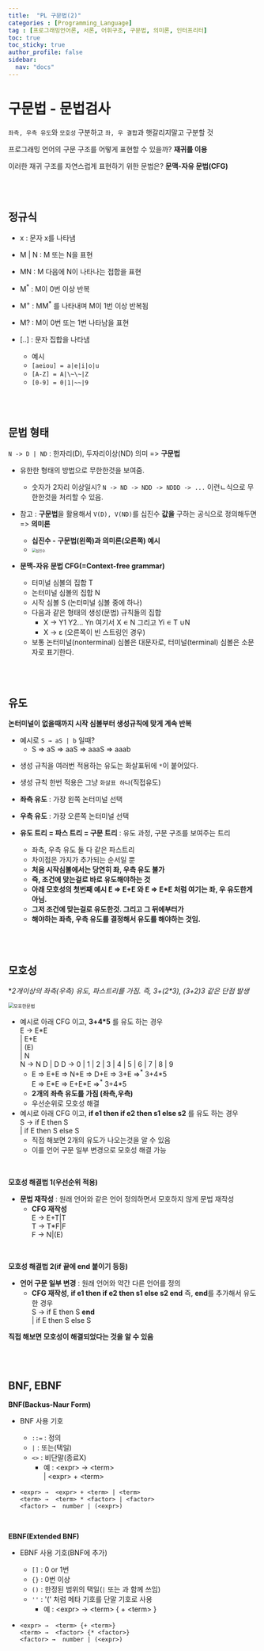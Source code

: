 ```yaml
---
title:  "PL 구문법(2)"
categories : [Programming_Language]
tag : [프로그래밍언어론, 서론, 어휘구조, 구문법, 의미론, 인터프리터]
toc: true
toc_sticky: true
author_profile: false
sidebar:
  nav: "docs"
---
```




# 구문법 - 문법검사

`좌측, 우측 유도`와 `모호성` 구분하고 `좌, 우 결합`과 햇갈리지말고 구분할 것

프로그래밍 언어의 구문 구조를 어떻게 표현할 수 있을까? **재귀를 이용**

이러한 재귀 구조를 자연스럽게 표현하기 위한 문법은? **문맥-자유 문법(CFG)**

<br><br>

## 정규식

* x : 문자 x를 나타냄

* M \| N : M 또는 N을 표현

* MN : M 다음에 N이 나타나는 접합을 표현
* M<sup>*</sup> : M이 0번 이상 반복
* M<sup>+</sup> : MM<sup>*</sup> 를 나타내며 M이 1번 이상 반복됨

* M? : M이 0번 또는 1번 나타남을 표현

* [..] : 문자 집합을 나타냄
  * 예시
  * `[aeiou] = a|e|i|o|u`
  * `[A-Z] = A|\~\~|Z`
  * `[0-9] = 0|1|~~|9`

<br><br>

## 문법 형태

`N -> D | ND` : 한자리(D), 두자리이상(ND) 의미 => **구문법**

* 유한한 형태의 방법으로 무한한것을 보여줌.
  * 숫자가 2자리 이상일시? `N -> ND -> NDD -> NDDD -> ...` 이런ㄴ식으로 무한한것을 처리할 수 있음.
* 참고 : **구문법**을 활용해서 `V(D), V(ND)`를 십진수 **값을** 구하는 공식으로 정의해두면 => **의미론**
  * **십진수 - 구문법(왼쪽)과 의미론(오른쪽) 예시**
  * <img src="https://github.com/BH946/bh946.github.io/assets/80165014/2a11d1bc-80f1-4dcf-8409-bf7ba9aca82f" alt="십진수" style="zoom:50%;" /> 

* **문맥-자유 문법 CFG(=Context-free grammar)**
  * 터미널 심볼의 집합 T
  * 논터미널 심볼의 집합 N
  * 시작 심볼 S (논터미널 심볼 중에 하나)
  * 다음과 같은 형태의 생성(문법) 규칙들의 집합 
    * X → Y1 Y2... Yn 여기서 X ∊  N 그리고 Yi ∊  T ∪N 
    * X → ε  (오른쪽이 빈 스트링인 경우)
  * 보통 논터미널(nonterminal) 심볼은 대문자로, 터미널(terminal) 심볼은 소문자로 표기한다.

<br><br>

## 유도

**논터미널이 없을때까지 시작 심볼부터 생성규칙에 맞게 계속 반복**

- 예시로 `S → aS | b` 일때?
  - S => aS => aaS => aaaS => aaab

* 생성 규칙을 여러번 적용하는 유도는 화살표뒤에 `*`이 붙어있다.
* 생성 규칙 한번 적용은 그냥 `화살표 하나`(직접유도)

* **좌측 유도** : 가장 왼쪽 논터미널 선택
* **우측 유도** : 가장 오른쪽 논터미널 선택
* **유도 트리 = 파스 트리 = 구문 트리** : 유도 과정, 구문 구조를 보여주는 트리
  * 좌측, 우측 유도 둘 다 같은 파스트리
  * 차이점은 가지가 추가되는 순서일 뿐
  * **처음 시작심볼에서는 당연히 좌, 우측 유도 불가**
  * **즉, 조건에 맞는걸로 바로 유도해야하는 것**
  * **아래 모호성의 첫번째 예시 E => E+E 와 E => E\*E 처럼 여기는 좌, 우 유도한게 아님.**
  * **그저 조건에 맞는걸로 유도한것. 그리고 그 뒤에부터가**
  * **해야하는 좌측, 우측 유도를 결정해서 유도를 해야하는 것임.**

<br><br>

## 모호성

**2개이상의 좌측(우측) 유도, 파스트리를 가짐. 즉, 3+(2\*3), (3+2)*3 같은 단점 발생**

<img src="https://github.com/BH946/bh946.github.io/assets/80165014/fbc23441-479d-4e8d-bb44-100403713d1b" alt="모호한문법" style="zoom: 67%;" /> 

* 예시로 아래 CFG 이고, **3+4*5** 를 유도 하는 경우  
  E -> E\*E  
  	| E+E  
  	| (E)  
  	| N  
  N →  N D | D
  D →  0 | 1 | 2 | 3 | 4 | 5 | 6 | 7 | 8 | 9
  * E => E+E => N+E => D+E => 3+E =><sup>\*</sup> 3+4\*5  
    E => E\*E => E+E\*E =><sup>\*</sup> 3+4\*5
  * **2개의 좌측 유도를 가짐 (좌측,우측)**
  * 우선순위로 모호성 해결
* 예시로 아래 CFG 이고, **if e1 then if e2 then s1 else s2** 를 유도 하는 경우  
  S -> if E then S  
      | if E then S else S
  * 직접 해보면 2개의 유도가 나오는것을 알 수 있음
  * 이를 언어 구문 일부 변경으로 모호성 해결 가능

<br>

**모호성 해결법 1(우선순위 적용)**

* **문법 재작성** : 원래 언어와 같은 언어 정의하면서 모호하지 않게 문법 재작성
  * **CFG 재작성**  
    E -> E+T|T  
    T -> T*F|F  
    F -> N|(E)

<br>

**모호성 해결법 2(if 끝에 end 붙이기 등등)**

* **언어 구문 일부 변경** : 원래 언어와 약간 다른 언어를 정의
  * **CFG 재작성**, **if e1 then if e2 then s1 else s2 end** 즉, **end**를 추가해서 유도한 경우  
    S -> if E then S **end**  
        | if E then S else S

**직접 해보면 모호성이 해결되었다는 것을 알 수 있음**

<br><br>

## BNF, EBNF

**BNF(Backus-Naur Form)**

- BNF 사용 기호

  * `::=` : 정의
  * `|` : 또는(택일)
  * `<>` : 비단말(종료X)
    * 예 : \<expr> -> \<term>  
       | \<expr> + \<term>

- ```
  <expr> →  <expr> + <term> | <term> 
  <term> →  <term> * <factor> | <factor> 
  <factor> →  number | (<expr>)
  ```

<br>

**EBNF(Extended BNF)**

- EBNF 사용 기호(BNF에 추가)

  * `[]` : 0 or 1번
  * `{}` : 0번 이상
  * `()` : 한정된 범위의 택일(`|` 또는 과 함께 쓰임)
  * `''` : '(' 처럼 메타 기호를 단말 기호로 사용
    * 예 : \<expr> -> \<term>  { + \<term> }

- ```
  <expr> →  <term> {+ <term>} 
  <term> →  <factor> {* <factor>} 
  <factor> →  number | (<expr>)
  ```

